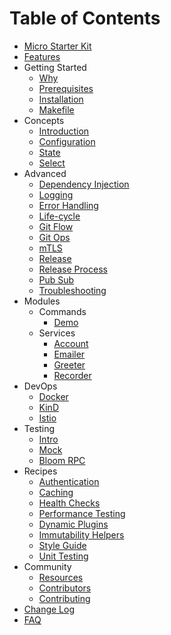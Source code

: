 # Table of Contents

- [Micro Starter Kit](../README.md)
- [Features](features.md)
- Getting Started
  - [Why](introduction/why.md)
  - [Prerequisites](introduction/prerequisites.md)
  - [Installation](introduction/installation.md)
  - [Makefile](introduction/makefile.md)
- Concepts
  - [Introduction](concepts/intro.md)
  - [Configuration](concepts/actions.md)
  - [State](concepts/state.md)
  - [Select](concepts/select.md)
- Advanced
  - [Dependency Injection](advanced/dependency-injection.md)
  - [Logging](advanced/logging.md)
  - [Error Handling](advanced/errors.md)
  - [Life-cycle](advanced/life-cycle.md)
  - [Git Flow](advanced/gitflow.md)
  - [Git Ops](advanced/gitops.md)
  - [mTLS](advanced/mtls.md)
  - [Release](advanced/release.md)
  - [Release Process](advanced/release-process.md)
  - [Pub Sub](advanced/pubsub.md)
  - [Troubleshooting](advanced/troubleshooting.md)
- Modules
  - Commands
    - [Demo](../cmd/demo/README.md)
  - Services
    - [Account](../service/account/README.md)
    - [Emailer](../service/emailer/README.md)
    - [Greeter](../service/greeter/README.md)
    - [Recorder](../service/recorder/README.md)
- DevOps
  - [Docker](devops/docker.md)
  - [KinD](devops/kind.md)
  - [Istio](devops/istio.md)
- Testing
  - [Intro](testing/testing.md)
  - [Mock](testing/mock.md)
  - [Bloom RPC](testing/bloomrpc.md)
- Recipes
  - [Authentication](recipes/authentication.md)
  - [Caching](recipes/cache.md)
  - [Health Checks](recipes/component-events-from-ngxs.md)
  - [Performance Testing](recipes/debouncing-actions.md)
  - [Dynamic Plugins](recipes/dynamic-plugins.md)
  - [Immutability Helpers](recipes/immutability-helpers.md)
  - [Style Guide](recipes/style-guide.md)
  - [Unit Testing](recipes/unit-testing.md)
- Community
  - [Resources](community/awesome.md)
  - [Contributors](community/contributors.md)
  - [Contributing](community/contributing.md)
- [Change Log](../CHANGELOG.md)
- [FAQ](faq/howto.md)
